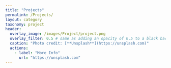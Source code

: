 ```yaml
---
title: "Projects"
permalink: /Projects/
layout: category
taxonomy: project
header:
  overlay_image: /images/Project/project.png
  overlay_filter: 0.5 # same as adding an opacity of 0.5 to a black background
  caption: "Photo credit: [**Unsplash**](https://unsplash.com)"
  actions:
    - label: "More Info"
      url: "https://unsplash.com"
---
```

